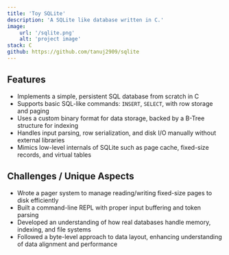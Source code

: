 ```yaml
---
title: 'Toy SQLite'
description: 'A SQLite like database written in C.'
image:
    url: '/sqlite.png'
    alt: 'project image'
stack: C
github: https://github.com/tanuj2909/sqlite
---
```


## Features

- Implements a simple, persistent SQL database from scratch in C
- Supports basic SQL-like commands: `INSERT`, `SELECT`, with row storage and paging
- Uses a custom binary format for data storage, backed by a B-Tree structure for indexing
- Handles input parsing, row serialization, and disk I/O manually without external libraries
- Mimics low-level internals of SQLite such as page cache, fixed-size records, and virtual tables

## Challenges / Unique Aspects

- Wrote a pager system to manage reading/writing fixed-size pages to disk efficiently
- Built a command-line REPL with proper input buffering and token parsing
- Developed an understanding of how real databases handle memory, indexing, and file systems
- Followed a byte-level approach to data layout, enhancing understanding of data alignment and performance

